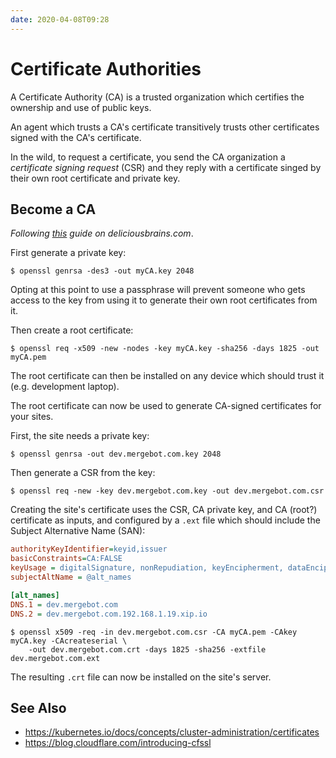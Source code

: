 ```yaml
---
date: 2020-04-08T09:28
---
```


# Certificate Authorities

A Certificate Authority (CA) is a trusted organization which
certifies the ownership and use of public keys.

An agent which trusts a CA's certificate transitively trusts other
certificates signed with the CA's certificate.

In the wild, to request a certificate, you send the CA organization a
_certificate signing request_ (CSR) and they reply with a certificate
singed by their own root certificate and private key.

## Become a CA

_Following [this][01] guide on deliciousbrains.com_.

First generate a private key:

```shell
$ openssl genrsa -des3 -out myCA.key 2048
```

Opting at this point to use a passphrase will prevent someone who
gets access to the key from using it to generate their own root
certificates from it.

Then create a root certificate:

```shell
$ openssl req -x509 -new -nodes -key myCA.key -sha256 -days 1825 -out myCA.pem
```

The root certificate can then be installed on any device which should
trust it (e.g. development laptop).

The root certificate can now be used to generate CA-signed
certificates for your sites.

First, the site needs a private key:

```shell
$ openssl genrsa -out dev.mergebot.com.key 2048
```

Then generate a CSR from the key:

```shell
$ openssl req -new -key dev.mergebot.com.key -out dev.mergebot.com.csr
```

Creating the site's certificate uses the CSR, CA private key, and CA
(root?) certificate as inputs, and configured by a `.ext` file which
should include the Subject Alternative Name (SAN):

```ini
authorityKeyIdentifier=keyid,issuer
basicConstraints=CA:FALSE
keyUsage = digitalSignature, nonRepudiation, keyEncipherment, dataEncipherment
subjectAltName = @alt_names

[alt_names]
DNS.1 = dev.mergebot.com
DNS.2 = dev.mergebot.com.192.168.1.19.xip.io
```

```shell
$ openssl x509 -req -in dev.mergebot.com.csr -CA myCA.pem -CAkey myCA.key -CAcreateserial \
    -out dev.mergebot.com.crt -days 1825 -sha256 -extfile dev.mergebot.com.ext
```

The resulting `.crt` file can now be installed on the site's server.

## See Also

- https://kubernetes.io/docs/concepts/cluster-administration/certificates
- https://blog.cloudflare.com/introducing-cfssl


[01]: https://deliciousbrains.com/ssl-certificate-authority-for-local-https-development
